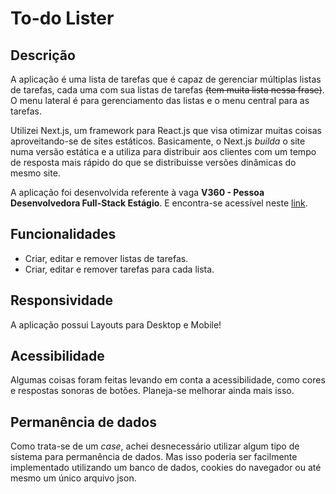 # To-do Lister

## Descrição

A aplicação é uma lista de tarefas que é capaz de gerenciar múltiplas listas de tarefas, cada uma com sua listas de tarefas ~~(tem muita lista nessa frase)~~. O menu lateral é para gerenciamento das listas e o menu central para as tarefas.

Utilizei Next.js, um framework para React.js que visa otimizar muitas coisas aproveitando-se de sites estáticos. Basicamente, o Next.js _builda_ o site numa versão estática e a utiliza para distribuir aos clientes com um tempo de resposta mais rápido do que se distribuisse versões dinâmicas do mesmo site.

A aplicação foi desenvolvida referente à vaga __V360 - Pessoa Desenvolvedora Full-Stack Estágio__. E encontra-se acessível neste [link](https://icarochiabai.github.io/v360-case/).

## Funcionalidades

- Criar, editar e remover listas de tarefas.
- Criar, editar e remover tarefas para cada lista.

## Responsividade

A aplicação possui Layouts para Desktop e Mobile! 


## Acessibilidade

Algumas coisas foram feitas levando em conta a acessibilidade, como cores e respostas sonoras de botões. Planeja-se melhorar ainda mais isso.

## Permanência de dados

Como trata-se de um _case_, achei desnecessário utilizar algum tipo de sistema para permanência de dados. Mas isso poderia ser facilmente implementado utilizando um banco de dados, cookies do navegador ou até mesmo um único arquivo json.
